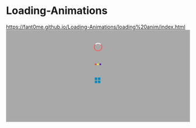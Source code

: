 # Loading-Animations

https://fant0me.github.io/Loading-Animations/loading%20anim/index.html
![](screen.png)
